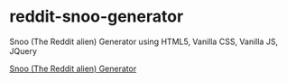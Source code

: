 # reddit-snoo-generator
Snoo (The Reddit alien) Generator using HTML5, Vanilla CSS, Vanilla JS, JQuery

[Snoo (The Reddit alien) Generator](http://www.realdeepnandi.github.io/reddit-snoo-generator)
